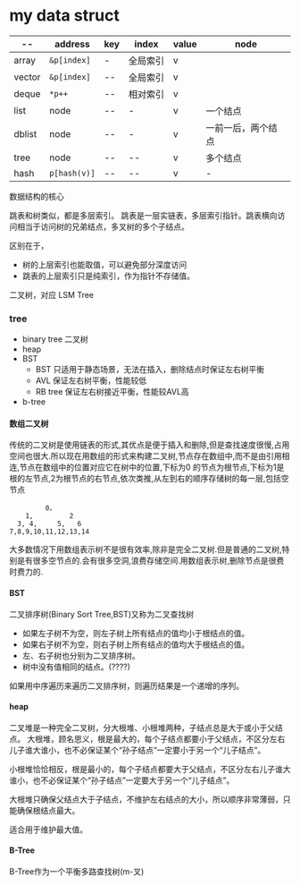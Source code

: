 # my data struct


|--|address|key|index|value|node|
|--|--|--|--|--|--|
|array|`&p[index]`|-|全局索引|v|
|vector|`&p[index]`|--|全局索引|v| |
|deque|`*p++`|--|相对索引|v| |
|list|node|--|-|v|一个结点|
|dblist|node|--|-|v|一前一后，两个结点|
|tree|node|--|--|v|多个结点|
|hash|`p[hash(v)]`|--|--|v|-|


数据结构的核心

跳表和树类似，都是多层索引。
跳表是一层实链表，多层索引指针。跳表横向访问相当于访问树的兄弟结点，多叉树的多个子结点。

区别在于，
- 树的上层索引也能取值，可以避免部分深度访问
- 跳表的上层索引只是纯索引，作为指针不存储值。

二叉树，对应
LSM Tree
### tree

- binary tree 二叉树
- heap
- BST 
  - BST 只适用于静态场景，无法在插入，删除结点时保证左右树平衡
  - AVL 保证左右树平衡，性能较低
  - RB tree 保证左右树接近平衡，性能较AVL高
- b-tree

#### 数组二叉树
传统的二叉树是使用链表的形式,其优点是便于插入和删除,但是查找速度很慢,占用空间也很大.所以现在用数组的形式来构建二叉树,节点存在数组中,而不是由引用相连,节点在数组中的位置对应它在树中的位置,下标为0 的节点为根节点,下标为1是根的左节点,2为根节点的右节点,依次类推,从左到右的顺序存储树的每一层,包括空节点

```
         0，
    1,         2
  3, 4,     5,   6
7,8,9,10,11,12,13,14
```
大多数情况下用数组表示树不是很有效率,除非是完全二叉树.但是普通的二叉树,特别是有很多空节点的.会有很多空洞,浪费存储空间.用数组表示树,删除节点是很费时费力的.



#### BST
二叉排序树(Binary Sort Tree,BST)又称为二叉查找树


- 如果左子树不为空，则左子树上所有结点的值均小于根结点的值。
- 如果右子树不为空，则右子树上所有结点的值均大于根结点的值。
- 左、右子树也分别为二叉排序树。
- 树中没有值相同的结点。(????)

如果用中序遍历来遍历二叉排序树，则遍历结果是一个递增的序列。


#### heap

二叉堆是一种完全二叉树，分大根堆、小根堆两种，子结点总是大于或小于父结点。
大根堆，顾名思义，根是最大的，每个子结点都要小于父结点，不区分左右儿子谁大谁小，也不必保证某个“孙子结点”一定要小于另一个“儿子结点”。

小根堆恰恰相反，根是最小的，每个子结点都要大于父结点，不区分左右儿子谁大谁小，也不必保证某个“孙子结点”一定要大于另一个“儿子结点”。

大根堆只确保父结点大于子结点，不维护左右结点的大小，所以顺序非常薄弱，只能确保根结点最大。

适合用于维护最大值。

#### B-Tree
B-Tree作为一个平衡多路查找树(m-叉)
